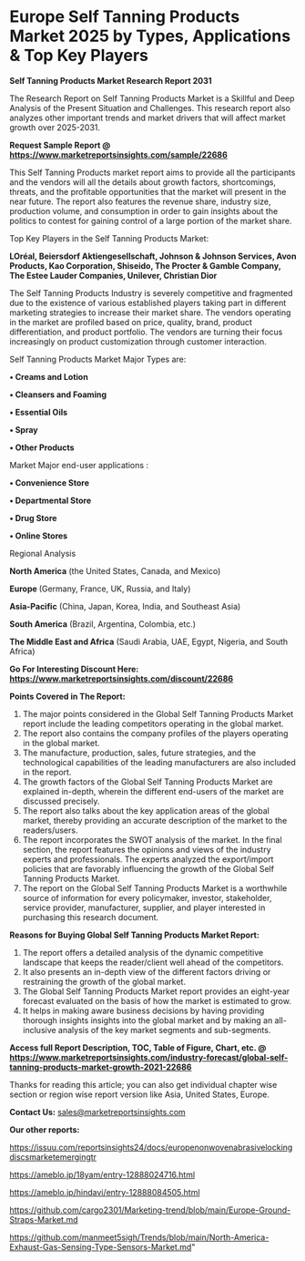 # Europe Self Tanning Products Market 2025 by Types, Applications & Top Key Players

<strong>Self Tanning Products Market Research Report 2031</strong>

The Research Report on Self Tanning Products Market is a Skillful and Deep Analysis of the Present Situation and Challenges. This research report also analyzes other important trends and market drivers that will affect market growth over 2025-2031.

<strong>Request Sample Report @ <a href=https://www.marketreportsinsights.com/sample/22686>https://www.marketreportsinsights.com/sample/22686</a></strong>

This Self Tanning Products market report aims to provide all the participants and the vendors will all the details about growth factors, shortcomings, threats, and the profitable opportunities that the market will present in the near future. The report also features the revenue share, industry size, production volume, and consumption in order to gain insights about the politics to contest for gaining control of a large portion of the market share.

Top Key Players in the Self Tanning Products Market:

<strong>LOréal, Beiersdorf Aktiengesellschaft, Johnson & Johnson Services, Avon Products, Kao Corporation, Shiseido, The Procter & Gamble Company, The Estee Lauder Companies, Unilever, Christian Dior</strong>

The Self Tanning Products Industry is severely competitive and fragmented due to the existence of various established players taking part in different marketing strategies to increase their market share. The vendors operating in the market are profiled based on price, quality, brand, product differentiation, and product portfolio. The vendors are turning their focus increasingly on product customization through customer interaction.

Self Tanning Products Market Major Types are:

<strong>• Creams and Lotion

• Cleansers and Foaming

• Essential Oils

• Spray

• Other Products</strong>

Market Major end-user applications :

<strong>• Convenience Store

• Departmental Store

• Drug Store

• Online Stores</strong>

Regional Analysis

</u><strong><b>North America</b></strong> (the United States, Canada, and Mexico)

<strong><b>Europe </b></strong>(Germany, France, UK, Russia, and Italy)

<strong><b>Asia-Pacific</b></strong> (China, Japan, Korea, India, and Southeast Asia)

<strong><b>South America</b></strong> (Brazil, Argentina, Colombia, etc.)

<strong><b>The Middle East and Africa</b></strong> (Saudi Arabia, UAE, Egypt, Nigeria, and South Africa)

<strong>Go For Interesting Discount Here: <a href=https://www.marketreportsinsights.com/discount/22686>https://www.marketreportsinsights.com/discount/22686</a></strong>

<strong>Points Covered in The Report:</strong>
<ol>
  <li>The major points considered in the Global Self Tanning Products Market report include the leading competitors operating in the global market.</li>
  <li>The report also contains the company profiles of the players operating in the global market.</li>
  <li>The manufacture, production, sales, future strategies, and the technological capabilities of the leading manufacturers are also included in the report.</li>
  <li>The growth factors of the Global Self Tanning Products Market are explained in-depth, wherein the different end-users of the market are discussed precisely.</li>
  <li>The report also talks about the key application areas of the global market, thereby providing an accurate description of the market to the readers/users.</li>
  <li>The report incorporates the SWOT analysis of the market. In the final section, the report features the opinions and views of the industry experts and professionals. The experts analyzed the export/import policies that are favorably influencing the growth of the Global Self Tanning Products Market.</li>
  <li>The report on the Global Self Tanning Products Market is a worthwhile source of information for every policymaker, investor, stakeholder, service provider, manufacturer, supplier, and player interested in purchasing this research document.</li>
</ol>
<strong>Reasons for Buying Global Self Tanning Products Market Report:</strong>

<ol>
  <li>The report offers a detailed analysis of the dynamic competitive landscape that keeps the reader/client well ahead of the competitors.</li>
  <li>It also presents an in-depth view of the different factors driving or restraining the growth of the global market.</li>
  <li>The Global Self Tanning Products Market report provides an eight-year forecast evaluated on the basis of how the market is estimated to grow.</li>
  <li>It helps in making aware business decisions by having providing thorough insights insights into the global market and by making an all-inclusive analysis of the key market segments and sub-segments.</li>
</ol>
<strong>Access full Report Description, TOC, Table of Figure, Chart, etc. @ <a href=https://www.marketreportsinsights.com/industry-forecast/global-self-tanning-products-market-growth-2021-22686>https://www.marketreportsinsights.com/industry-forecast/global-self-tanning-products-market-growth-2021-22686</a></strong>


Thanks for reading this article; you can also get individual chapter wise section or region wise report version like Asia, United States, Europe.

<strong>Contact Us:</strong>
sales@marketreportsinsights.com

<strong>Our other reports:</strong>

<a href=https://issuu.com/reportsinsights24/docs/europenonwovenabrasivelockingdiscsmarketemergingtr>https://issuu.com/reportsinsights24/docs/europenonwovenabrasivelockingdiscsmarketemergingtr</a>

<a href=https://ameblo.jp/18yam/entry-12888024716.html>https://ameblo.jp/18yam/entry-12888024716.html</a>

<a href=https://ameblo.jp/hindavi/entry-12888084505.html>https://ameblo.jp/hindavi/entry-12888084505.html</a>

<a href=https://github.com/cargo2301/Marketing-trend/blob/main/Europe-Ground-Straps-Market.md>https://github.com/cargo2301/Marketing-trend/blob/main/Europe-Ground-Straps-Market.md</a>

<a href=https://github.com/manmeet5sigh/Trends/blob/main/North-America-Exhaust-Gas-Sensing-Type-Sensors-Market.md>https://github.com/manmeet5sigh/Trends/blob/main/North-America-Exhaust-Gas-Sensing-Type-Sensors-Market.md</a>"
